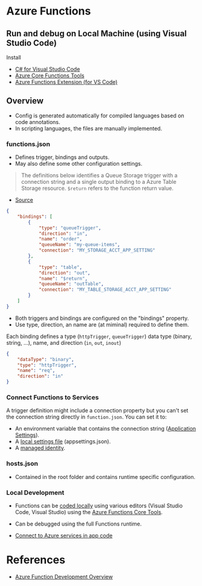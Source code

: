 # Azure Functions

## Run and debug on Local Machine (using Visual Studio Code)
Install
- [C# for Visual Studio Code](https://marketplace.visualstudio.com/items?itemName=ms-dotnettools.csharp)
- [Azure Core Functions Tools](https://github.com/Azure/azure-functions-core-tools#installing)
- [Azure Functions Extension (for VS Code)](https://marketplace.visualstudio.com/items?itemName=ms-azuretools.vscode-azurefunctions)


## Overview

- Config is generated automatically for compiled languages based on code annotations.
- In scripting languages, the files are manually implemented.

### functions.json

- Defines trigger, bindings and outputs.
- May also define some other configuration settings.

> The definitions below identifies a Queue Storage trigger with a connection string and a single output binding to a Azure Table Storage resource. `$return` refers to the function return value.

- [Source](https://learn.microsoft.com/en-us/training/modules/develop-azure-functions/3-create-triggers-bindings)

```json
{
    "bindings": [
        {
            "type": "queueTrigger",
            "direction": "in",
            "name": "order",
            "queueName": "my-queue-items",
            "connection": "MY_STORAGE_ACCT_APP_SETTING"
        },
        {
            "type": "table",
            "direction": "out",
            "name": "$return",
            "queueName": "outTable",
            "connection": "MY_TABLE_STORAGE_ACCT_APP_SETTING"
        }
    ]
}
```

- Both triggers and bindings are configured on the "bindings" property.
- Use type, direction, an name are (at miminal) required to define them.

Each binding defines a type (`httpTrigger`, `queueTrigger`) data type (binary, string, ...), name, and direction (`in`, `out`, `inout`)
```json
{
    "dataType": "binary",
    "type": "httpTrigger",
    "name": "req",
    "direction": "in"
}
```

### Connect Functions to Services

A trigger definition might include a connection property but you can't set the connection string directly in `function.json`. You can set it to:
- An environment variable that contains the connection string ([Application Settings](https://learn.microsoft.com/en-us/azure/azure-functions/functions-how-to-use-azure-function-app-settings?tabs=portal#settings)).
- A [local settings file](https://learn.microsoft.com/en-us/azure/azure-functions/functions-develop-local#local-settings-file) (appsettings.json).
- A [managed identity](https://learn.microsoft.com/en-us/azure/app-service/overview-managed-identity?toc=%2Fazure%2Fazure-functions%2Ftoc.json&tabs=portal%2Chttp).


### hosts.json

- Contained in the root folder and contains runtime specific configuration.


### Local Development

- Functions can be [coded locally](https://learn.microsoft.com/en-us/azure/azure-functions/functions-develop-local) using various editors (Visual Studio Code, Visual Studio) using the [Azure Functions Core Tools](https://www.npmjs.com/package/azure-functions-core-tools).
- Can be debugged using the full Functions runtime.

- [Connect to Azure services in app code](https://learn.microsoft.com/en-us/azure/app-service/overview-managed-identity?toc=%2Fazure%2Fazure-functions%2Ftoc.json&tabs=portal%2Chttp)

# References

- [Azure Function Development Overview](https://learn.microsoft.com/en-us/training/modules/develop-azure-functions/2-azure-function-development-overview)